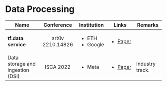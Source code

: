 # Data Processing

| Name                             |    Conference    | Institution                          | Links                                                                                | Remarks         |
| -------------------------------- | :--------------: | ------------------------------------ | ------------------------------------------------------------------------------------ | --------------- |
| **tf.data service**              | arXiv 2210.14826 | <ul><li>ETH</li><li>Google</li></ul> | <ul><li><a href="https://arxiv.org/abs/2210.14826">Paper</a></li></ul>               |                 |
| Data storage and ingestion (DSI) |     ISCA 2022    | <ul><li>Meta</li></ul>               | <ul><li><a href="https://dl.acm.org/doi/10.1145/3470496.3533044">Paper</a></li></ul> | Industry track. |
